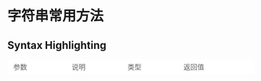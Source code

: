 # 字符串常用方法

## Syntax Highlighting

<style>
table {
    border-collapse: collapse;
    width: 100%;
    background-color: #fff;
    font-size: 14px;
    margin-bottom: 45px;
    line-height: 1.5em;
    display: table;
    border-collapse: separate;
    box-sizing: border-box;
    text-indent: initial;
    border-spacing: 2px;
    border-color: gray;
}
  table td:first-child, table th:first-child {
    padding-left: 10px;
}
table td {
    color: #606266;
}
table td,>table th {
    border-bottom: 1px solid #dcdfe6;
    padding: 15px;
    max-width: 250px;
}
</style>

<table>
    <tr>
        <td >参数</td>
        <td >说明</td>
        <td >类型</td>
        <td >返回值</td>
    </tr>
</table>


